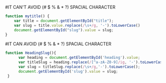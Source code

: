 #IT CAN'T AVOID (# $ % & * ?) SPACIAL CHARACTER

```javascript
function mytitle() {
    var title = document.getElementById("title");
    var slug = title.value.replace(/\s+/g, '-').toLowerCase()
    document.getElementById("slug").value = slug;
}
```


#IT CAN AVOID (# $ % & * ?) SPACIAL CHARACTER

```javascript
function HeadingSlug(){
      var heading = document.getElementById('heading').value;
      var titleSlug = heading.replace(/[^a-zA-Z0-9]/ig, '-').toLowerCase();
      var slug = titleSlug.replace(/\s+/g,'-').toLowerCase();
      document.getElementById('slug').value = slug;
 }
```
